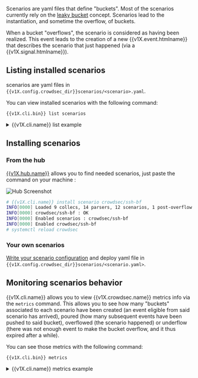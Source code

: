 Scenarios are yaml files that define "buckets".
Most of the scenarios currently rely on the [leaky bucket](https://en.wikipedia.org/wiki/Leaky_bucket) concept.
Scenarios lead to the instantiation, and sometime the overflow, of buckets.


When a bucket "overflows", the scenario is considered as having been realized.
This event leads to the creation of a new {{v1X.event.htmlname}} that describes the scenario that just happened (via a {{v1X.signal.htmlname}}).


## Listing installed scenarios

scenarios are yaml files in `{{v1X.config.crowdsec_dir}}scenarios/<scenario>.yaml`.

You can view installed scenarios with the following command:
```
{{v1X.cli.bin}} list scenarios
```


<details>
  <summary>{{v1X.cli.name}} list example</summary>

```bash
# {{v1X.cli.name}}  list scenarios
INFO[0000] Loaded 9 collecs, 14 parsers, 12 scenarios, 1 post-overflow parsers 
-----------------------------------------------------------------------------------------------------------------------------
 NAME                                📦 STATUS    VERSION  LOCAL PATH                                                        
-----------------------------------------------------------------------------------------------------------------------------
 crowdsec/http-scan-uniques_404      ✔️  enabled  0.4      /etc/crowdsec/config/scenarios/http-scan-uniques_404.yaml     
 crowdsec/ssh-bf                     ✔️  enabled  0.8      /etc/crowdsec/config/scenarios/ssh-bf.yaml                    
 crowdsec/http-crawl-non_statics     ✔️  enabled  0.4      /etc/crowdsec/config/scenarios/http-crawl-non_statics.yaml    
 crowdsec/iptables-scan-multi_ports  ✔️  enabled  0.4      /etc/crowdsec/config/scenarios/iptables-scan-multi_ports.yaml 
-----------------------------------------------------------------------------------------------------------------------------
```

</details>

## Installing scenarios

### From the hub

[{{v1X.hub.name}}]({{v1X.hub.scenarios_url}}) allows you to find needed scenarios, just paste the command on your machine :

![Hub Screenshot](/Crowdsec/v1/assets/images/hub_scenario.png)


```bash
# {{v1X.cli.name}} install scenario crowdsec/ssh-bf
INFO[0000] Loaded 9 collecs, 14 parsers, 12 scenarios, 1 post-overflow parsers 
INFO[0000] crowdsec/ssh-bf : OK                     
INFO[0000] Enabled scenarios : crowdsec/ssh-bf        
INFO[0000] Enabled crowdsec/ssh-bf               
# systemctl reload crowdsec
```

### Your own scenarios

[Write your scenario configuration](/Crowdsec/v1/write_configurations/scenarios/) and deploy yaml file in `{{v1X.config.crowdsec_dir}}scenarios/<scenario.yaml>`.




## Monitoring scenarios behavior

{{v1X.cli.name}} allows you to view {{v1X.crowdsec.name}} metrics info via the `metrics` command.
This allows you to see how many "buckets" associated to each scenario have been created (an event eligible from said scenario has arrived), poured (how many subsequent events have been pushed to said bucket), overflowed (the scenario happened) or underflow (there was not enough event to make the bucket overflow, and it thus expired after a while).

You can see those metrics with the following command:
```
{{v1X.cli.bin}} metrics
```


<details>
  <summary>{{v1X.cli.name}} metrics example</summary>

```bash
# {{v1X.cli.name}} metrics
INFO[0000] Buckets Metrics:                             
+------------------------------------+-----------+--------------+--------+---------+
|               BUCKET               | OVERFLOWS | INSTANTIATED | POURED | EXPIRED |
+------------------------------------+-----------+--------------+--------+---------+
| crowdsec/http-crawl-non_statics    | -         |            9 |     14 |       9 |
| crowdsec/http-scan-uniques_404     | -         |           11 |     14 |      11 |
| crowdsec/iptables-scan-multi_ports |        13 |       125681 | 141601 |  125650 |
| crowdsec/ssh-bf                    |       669 |         3721 |  12925 |    3046 |
| crowdsec/ssh-bf_user-enum          |       136 |         4093 |   7587 |    3956 |
+------------------------------------+-----------+--------------+--------+---------+
```

</details>

